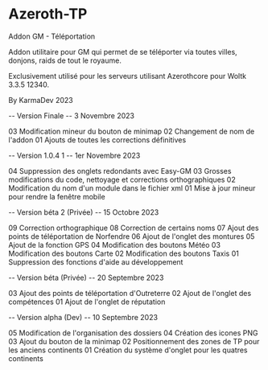 # Azeroth-TP
Addon GM - Téléportation

Addon utilitaire pour GM qui permet de se téléporter via toutes villes, donjons, raids de tout le royaume.

Exclusivement utilisé pour les serveurs utilisant Azerothcore pour Woltk 3.3.5 12340.

By KarmaDev 2023

-- Version Finale --
3 Novembre 2023

03 Modification mineur du bouton de minimap
02 Changement de nom de l'addon
01 Ajouts de toutes les corrections définitives

-- Version 1.0.4 1 --
1er Novembre 2023

04 Suppression des onglets redondants avec Easy-GM
03 Grosses modifications du code, nettoyage et corrections orthographiques
02	Modification du nom d'un module dans le fichier xml
01	Mise à jour mineur pour rendre la fenêtre mobile

-- Version béta 2 (Privée) --
15 Octobre 2023

09	Correction orthographique
08	Correction de certains noms
07	Ajout des points de téléportation de Norfendre
06	Ajout de l'onglet des montures
05	Ajout de la fonction GPS
04	Modification des boutons Météo
03	Modification des boutons Carte
02	Modification des boutons Taxis
01	Suppression des fonctions d'aide au développement
	
-- Version béta (Privée) --
20 Septembre 2023

03	Ajout des points de téléportation d'Outreterre
02	Ajout de l'onglet des compétences
01	Ajout de l'onglet de réputation
	
-- Version alpha (Dev) --
10 Septembre 2023

05 Modification de l'organisation des dossiers
04 Création des icones PNG
03 Ajout du bouton de la minimap
02 Positionnement des zones de TP pour les anciens continents
01 Création du système d'onglet pour les quatres continents

